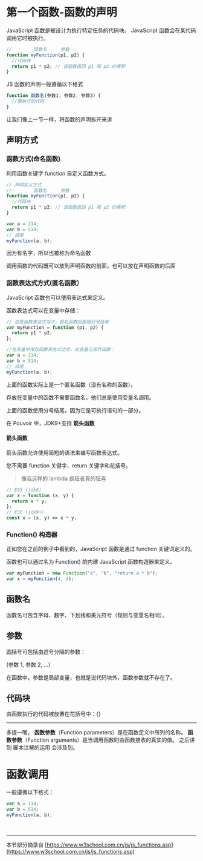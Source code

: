 # 第一个函数-函数的声明

JavaScript 函数是被设计为执行特定任务的代码块。
JavaScript 函数会在某代码调用它时被执行。

```javascript
//        函数名     参数
function myFunction(p1, p2) {
  //代码块
  return p1 * p2; // 该函数返回 p1 和 p2 的乘积
}
```

JS 函数的声明一般遵循以下格式

```javascript
function 函数名(参数1, 参数2, 参数3) {
  //要执行的代码
}
```

让我们像上一节一样，将函数的声明拆开来讲

## 声明方式

### 函数方式(命名函数)

利用函数关键字 function 自定义函数方式。

```javascript
// 声明定义方式
//        函数名     参数
function myFunction(p1, p2) {
  //代码块
  return p1 * p2; // 该函数返回 p1 和 p2 的乘积
}

var a = 114;
var b = 514;
// 调用
myFunction(a, b);
```

因为有名字，所以也被称为命名函数

调用函数的代码既可以放到声明函数的前面，也可以放在声明函数的后面

### 函数表达式方式(匿名函数）

JavaScript 函数也可以使用表达式来定义。

函数表达式可以在变量中存储：

```javascript
// 这是函数表达式写法，匿名函数后面跟分号结束
var myFunction = function (p1, p2) {
  return p1 * p2;
};

//在变量中保存函数表达式之后，此变量可用作函数：
var a = 114;
var b = 514;
// 调用
myFunction(a, b);
```

上面的函数实际上是一个匿名函数（没有名称的函数）。

存放在变量中的函数不需要函数名。他们总是使用变量名调用。

上面的函数使用分号结尾，因为它是可执行语句的一部分。

在 Pouvoir 中，JDK9+支持 **箭头函数**

#### 箭头函数

箭头函数允许使用简短的语法来编写函数表达式。

您不需要 function 关键字、return 关键字和花括号。

> 像我这样的 lambda 疯狂者真的狂喜

```javascript
// ES5 (jdk8)
var x = function (x, y) {
  return x * y;
};
// ES6 (jdk9+)
const x = (x, y) => x * y;
```

### Function() 构造器

正如您在之前的例子中看到的，JavaScript 函数是通过 function 关键词定义的。

函数也可以通过名为 Function() 的内建 JavaScript 函数构造器来定义。

```javascript
var myFunction = new Function("a", "b", "return a * b");
var x = myFunction(4, 3);
```

## 函数名

函数名可包含字母、数字、下划线和美元符号（规则与变量名相同）。

## 参数

圆括号可包括由逗号分隔的参数：

(参数 1, 参数 2, ...)

在函数中，参数是局部变量，也就是说代码块外，函数参数就不存在了。

## 代码块

由函数执行的代码被放置在花括号中：{}

---

多提一嘴，
**函数参数**（Function parameters）是在函数定义中所列的名称。
**函数参数**（Function arguments）是当调用函数时由函数接收的真实的值。
之后讲到 脚本注解的运用 会涉及到。

# 函数调用

一般遵循以下格式：

```javascript
var a = 114;
var b = 514;
myFunction(a, b);
```

<br/>

---

本节部分摘录自 [https://www.w3school.com.cn/js/js_functions.asp](https://www.w3school.com.cn/js/js_functions.asp)
